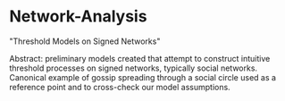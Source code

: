 # Network-Analysis

"Threshold Models on Signed Networks"

Abstract: preliminary models created that attempt to construct intuitive threshold processes on signed networks, typically social networks. Canonical example of gossip spreading through a social circle used as a reference point and to cross-check our model assumptions.
